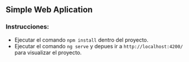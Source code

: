 ## Simple Web Aplication

### Instrucciones:

- Ejecutar el comando `npm install` dentro del proyecto.
- Ejecutar el comando `ng serve` y depues ir a `http://localhost:4200/` para visualizar el proyecto.
